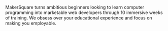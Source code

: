 MakerSquare turns ambitious beginners looking to learn computer programming
into marketable web developers through 10 immersive weeks of training. We
obsess over your educational experience and focus on making you employable.

